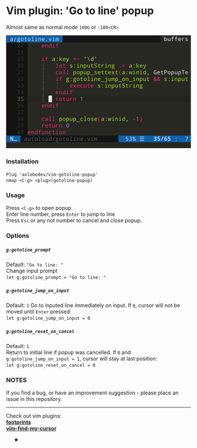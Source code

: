# Vim plugin: 'Go to line' popup
Almost same as normal mode `100G` or `:100<CR>`  

![gotoline-popup](gotoline.gif)

### Installation
```
Plug 'axlebedev/vim-gotoline-popup'
nmap <C-g> <plug>(gotoline-popup)
```
### Usage
Press `<C-g>` to open popup.  
Enter line number, press `Enter` to jump to line  
Press `Esc` or any not number to cancel and close popup.

### Options
##### `g:gotoline_prompt`
Default: `"Go to line: "`  
Change input prompt  
`let g:gotoline_prompt = "Go to line: "`  

##### `g:gotoline_jump_on_input`
Default: `1`
Go to inputed line immediately on input. If `0`, cursor will not be moved until `Enter` pressed:  
`let g:gotoline_jump_on_input = 0`  

##### `g:gotoline_reset_on_cancel`
Default: `1`  
Return to initial line if popup was cancelled. If `0` and `g:gotoline_jump_on_input = 1`, cursor will stay at last position:  
`let g:gotoline_reset_on_cancel = 0`

### NOTES
If you find a bug, or have an improvement suggestion -
please place an issue in this repository.

---

Check out vim plugins:  
[**footprints**](https://github.com/axlebedev/footprints)  
[**vim-find-my-cursor**](https://github.com/axlebedev/vim-find-my-cursor)  

**<p>&nbsp;&nbsp;&nbsp;&nbsp;&nbsp;&nbsp;★</p>**
